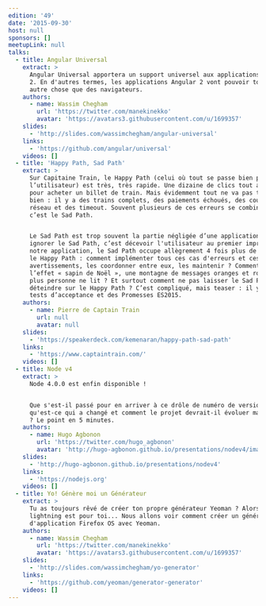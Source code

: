 ```yaml
---
edition: '49'
date: '2015-09-30'
host: null
sponsors: []
meetupLink: null
talks:
  - title: Angular Universal
    extract: >
      Angular Universal apportera un support universel aux applications Angular
      2. En d'autres termes, les applications Angular 2 vont pouvoir tourner sur
      autre chose que des navigateurs.
    authors:
      - name: Wassim Chegham
        url: 'https://twitter.com/manekinekko'
        avatar: 'https://avatars3.githubusercontent.com/u/1699357'
    slides:
      - 'http://slides.com/wassimchegham/angular-universal'
    links:
      - 'https://github.com/angular/universal'
    videos: []
  - title: 'Happy Path, Sad Path'
    extract: >
      Sur Capitaine Train, le Happy Path (celui où tout se passe bien pour
      l’utilisateur) est très, très rapide. Une dizaine de clics tout au plus
      pour acheter un billet de train. Mais évidemment tout ne va pas toujours
      bien : il y a des trains complets, des paiements échoués, des coupures de
      réseau et des timeout. Souvent plusieurs de ces erreurs se combinent :
      c’est le Sad Path.


      Le Sad Path est trop souvent la partie négligée d’une application. Mais
      ignorer le Sad Path, c’est décevoir l'utilisateur au premier imprévu. Dans
      notre application, le Sad Path occupe allègrement 4 fois plus de place que
      le Happy Path : comment implémenter tous ces cas d'erreurs et ces
      avertissements, les coordonner entre eux, les maintenir ? Comment éviter
      l’effet « sapin de Noël », une montagne de messages oranges et rouges que
      plus personne ne lit ? Et surtout comment ne pas laisser le Sad Path
      déteindre sur le Happy Path ? C’est compliqué, mais teaser : il y a des
      tests d’acceptance et des Promesses ES2015.
    authors:
      - name: Pierre de Captain Train
        url: null
        avatar: null
    slides:
      - 'https://speakerdeck.com/kemenaran/happy-path-sad-path'
    links:
      - 'https://www.captaintrain.com/'
    videos: []
  - title: Node v4
    extract: >
      Node 4.0.0 est enfin disponible !


      Que s'est-il passé pour en arriver à ce drôle de numéro de version,
      qu'est-ce qui a changé et comment le projet devrait-il évoluer maintenant
      ? Le point en 5 minutes.
    authors:
      - name: Hugo Agbonon
        url: 'https://twitter.com/hugo_agbonon'
        avatar: 'http://hugo-agbonon.github.io/presentations/nodev4/images/done.jpg'
    slides:
      - 'http://hugo-agbonon.github.io/presentations/nodev4'
    links:
      - 'https://nodejs.org'
    videos: []
  - title: Yo! Génère moi un Générateur
    extract: >
      Tu as toujours rêvé de créer ton propre générateur Yeoman ? Alors ce
      lightning est pour toi... Nous allons voir comment créer un générateur
      d'application Firefox OS avec Yeoman.
    authors:
      - name: Wassim Chegham
        url: 'https://twitter.com/manekinekko'
        avatar: 'https://avatars3.githubusercontent.com/u/1699357'
    slides:
      - 'http://slides.com/wassimchegham/yo-generator'
    links:
      - 'https://github.com/yeoman/generator-generator'
    videos: []
---
```


